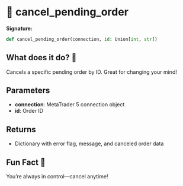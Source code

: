 # 🛑 cancel_pending_order

**Signature:**
```python
def cancel_pending_order(connection, id: Union[int, str])
```

## What does it do? 🚫
Cancels a specific pending order by ID. Great for changing your mind!

## Parameters
- **connection**: MetaTrader 5 connection object
- **id**: Order ID

## Returns
- Dictionary with error flag, message, and canceled order data

## Fun Fact 🔄
You’re always in control—cancel anytime!

